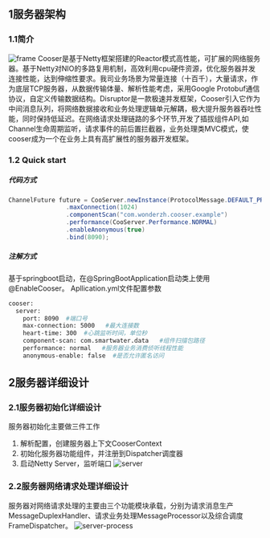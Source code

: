 ## 1服务器架构
### 1.1简介
![frame](http://wind_zhou.gitee.io/imagebed/pic/1.jpg)
Cooser是基于Netty框架搭建的Reactor模式高性能，可扩展的网络服务器。基于Netty对NIO的多路复用机制，高效利用cpu硬件资源，优化服务器并发连接性能，达到伸缩性要求。我司业务场景为常量连接（十百千），大量请求，作为底层TCP服务器，从数据传输体量、解析性能考虑，采用Google Protobuf通信协议，自定义传输数据结构。Disruptor是一款极速并发框架，Cooser引入它作为中间消息队列，将网络数据接收和业务处理逻辑单元解耦，极大提升服务器吞吐性能，同时保持低延迟。在网络请求处理链路的多个环节,开发了插拔组件API,如Channel生命周期监听，请求事件的前后置拦截器，业务处理类MVC模式，使cooser成为一个在业务上具有高扩展性的服务器开发框架。
### 1.2 Quick start
##### 代码方式
```java
ChannelFuture future = CooServer.newInstance(ProtocolMessage.DEFAULT_PROTOCOL)
                .maxConnection(1024)
                .componentScan("com.wonderzh.cooser.example")
                .performance(CooServer.Performance.NORMAL)
                .enableAnonymous(true)
                .bind(8090);
```
##### 注解方式
基于springboot启动，在@SpringBootApplication启动类上使用@EnableCooser。
Apllication.yml文件配置参数
```bash
cooser:
  server:
    port: 8090  #端口号
    max-connection: 5000   #最大连接数
    heart-time: 300  #心跳监听时间，单位秒
    component-scan: com.smartwater.data   #组件扫描包路径
    performance: normal   #服务器业务消费侦听线程性能
    anonymous-enable: false  #是否允许匿名访问
```
## 2服务器详细设计
### 2.1服务器初始化详细设计
服务器初始化主要做三件工作
1. 解析配置，创建服务器上下文CooserContext
2. 初始化服务器功能组件，并注册到Dispatcher调度器
3. 启动Netty Server，监听端口
![server](http://wind_zhou.gitee.io/imagebed/pic/2.jpg)
### 2.2服务器网络请求处理详细设计
服务器对网络请求处理的主要由三个功能模块承载，分别为请求消息生产MessageDuplexHandler、请求业务处理MessageProcessor以及综合调度FrameDispatcher。
![server-process](http://wind_zhou.gitee.io/imagebed/pic/3.jpg)
